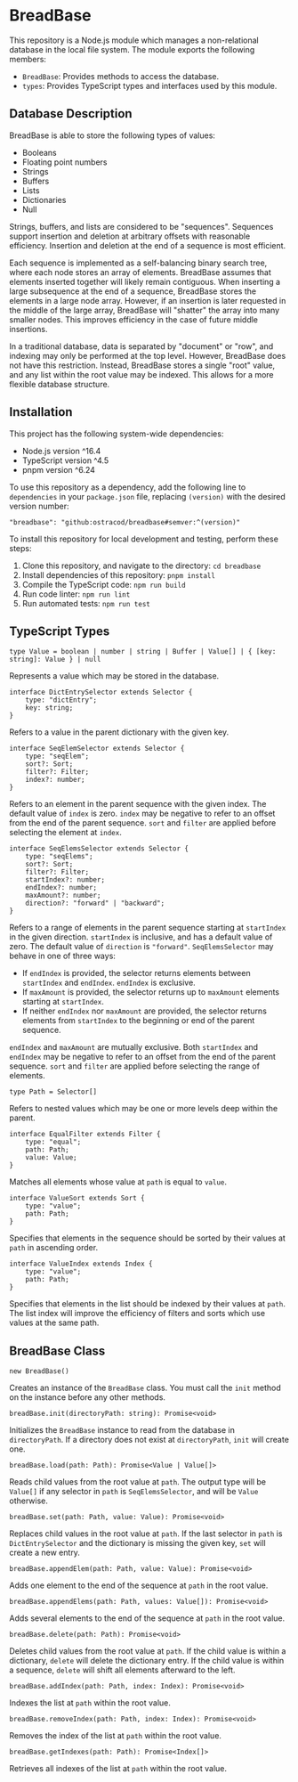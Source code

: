 
# BreadBase

This repository is a Node.js module which manages a non-relational database in the local file system. The module exports the following members:

* `BreadBase`: Provides methods to access the database.
* `types`: Provides TypeScript types and interfaces used by this module.

## Database Description

BreadBase is able to store the following types of values:

* Booleans
* Floating point numbers
* Strings
* Buffers
* Lists
* Dictionaries
* Null

Strings, buffers, and lists are considered to be "sequences". Sequences support insertion and deletion at arbitrary offsets with reasonable efficiency. Insertion and deletion at the end of a sequence is most efficient.

Each sequence is implemented as a self-balancing binary search tree, where each node stores an array of elements. BreadBase assumes that elements inserted together will likely remain contiguous. When inserting a large subsequence at the end of a sequence, BreadBase stores the elements in a large node array. However, if an insertion is later requested in the middle of the large array, BreadBase will "shatter" the array into many smaller nodes. This improves efficiency in the case of future middle insertions.

In a traditional database, data is separated by "document" or "row", and indexing may only be performed at the top level. However, BreadBase does not have this restriction. Instead, BreadBase stores a single "root" value, and any list within the root value may be indexed. This allows for a more flexible database structure.

## Installation

This project has the following system-wide dependencies:

* Node.js version ^16.4
* TypeScript version ^4.5
* pnpm version ^6.24

To use this repository as a dependency, add the following line to `dependencies` in your `package.json` file, replacing `(version)` with the desired version number:

```
"breadbase": "github:ostracod/breadbase#semver:^(version)"
```

To install this repository for local development and testing, perform these steps:

1. Clone this repository, and navigate to the directory: `cd breadbase`
1. Install dependencies of this repository: `pnpm install`
1. Compile the TypeScript code: `npm run build`
1. Run code linter: `npm run lint`
1. Run automated tests: `npm run test`

## TypeScript Types

```
type Value = boolean | number | string | Buffer | Value[] | { [key: string]: Value } | null
```

Represents a value which may be stored in the database.

```
interface DictEntrySelector extends Selector {
    type: "dictEntry";
    key: string;
}
```

Refers to a value in the parent dictionary with the given key.

```
interface SeqElemSelector extends Selector {
    type: "seqElem";
    sort?: Sort;
    filter?: Filter;
    index?: number;
}
```

Refers to an element in the parent sequence with the given index. The default value of `index` is zero. `index` may be negative to refer to an offset from the end of the parent sequence. `sort` and `filter` are applied before selecting the element at `index`.

```
interface SeqElemsSelector extends Selector {
    type: "seqElems";
    sort?: Sort;
    filter?: Filter;
    startIndex?: number;
    endIndex?: number;
    maxAmount?: number;
    direction?: "forward" | "backward";
}
```

Refers to a range of elements in the parent sequence starting at `startIndex` in the given direction. `startIndex` is inclusive, and has a default value of zero. The default value of `direction` is `"forward"`. `SeqElemsSelector` may behave in one of three ways:

* If `endIndex` is provided, the selector returns elements between `startIndex` and `endIndex`. `endIndex` is exclusive.
* If `maxAmount` is provided, the selector returns up to `maxAmount` elements starting at `startIndex`.
* If neither `endIndex` nor `maxAmount` are provided, the selector returns elements from `startIndex` to the beginning or end of the parent sequence.

`endIndex` and `maxAmount` are mutually exclusive. Both `startIndex` and `endIndex` may be negative to refer to an offset from the end of the parent sequence. `sort` and `filter` are applied before selecting the range of elements.

```
type Path = Selector[]
```

Refers to nested values which may be one or more levels deep within the parent.

```
interface EqualFilter extends Filter {
    type: "equal";
    path: Path;
    value: Value;
}
```

Matches all elements whose value at `path` is equal to `value`.

```
interface ValueSort extends Sort {
    type: "value";
    path: Path;
}
```

Specifies that elements in the sequence should be sorted by their values at `path` in ascending order.

```
interface ValueIndex extends Index {
    type: "value";
    path: Path;
}
```

Specifies that elements in the list should be indexed by their values at `path`. The list index will improve the efficiency of filters and sorts which use values at the same path.

## BreadBase Class

```
new BreadBase()
```

Creates an instance of the `BreadBase` class. You must call the `init` method on the instance before any other methods.

```
breadBase.init(directoryPath: string): Promise<void>
```

Initializes the `BreadBase` instance to read from the database in `directoryPath`. If a directory does not exist at `directoryPath`, `init` will create one.

```
breadBase.load(path: Path): Promise<Value | Value[]>
```

Reads child values from the root value at `path`. The output type will be `Value[]` if any selector in `path` is `SeqElemsSelector`, and will be `Value` otherwise.

```
breadBase.set(path: Path, value: Value): Promise<void>
```

Replaces child values in the root value at `path`. If the last selector in `path` is `DictEntrySelector` and the dictionary is missing the given key, `set` will create a new entry.

```
breadBase.appendElem(path: Path, value: Value): Promise<void>
```

Adds one element to the end of the sequence at `path` in the root value.

```
breadBase.appendElems(path: Path, values: Value[]): Promise<void>
```

Adds several elements to the end of the sequence at `path` in the root value.

```
breadBase.delete(path: Path): Promise<void>
```

Deletes child values from the root value at `path`. If the child value is within a dictionary, `delete` will delete the dictionary entry. If the child value is within a sequence, `delete` will shift all elements afterward to the left.

```
breadBase.addIndex(path: Path, index: Index): Promise<void>
```

Indexes the list at `path` within the root value.

```
breadBase.removeIndex(path: Path, index: Index): Promise<void>
```

Removes the index of the list at `path` within the root value.

```
breadBase.getIndexes(path: Path): Promise<Index[]>
```

Retrieves all indexes of the list at `path` within the root value.


